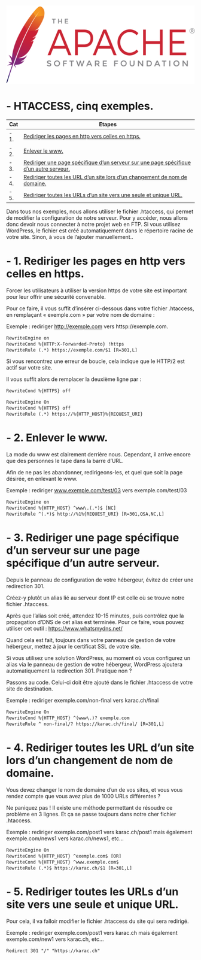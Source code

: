 ![Apache_logo](./images/Apache_logo.png)

# - HTACCESS, cinq exemples.

| Cat | Etapes |
|------|------|
| - 1. | [Rediriger les pages en http vers celles en https.](#balise_02) |
| - 2. | [Enlever le www.](#balise_02) |
| - 3. | [Rediriger une page spécifique d’un serveur sur une page spécifique d’un autre serveur.](#balise_03) |
| - 4. | [Rediriger toutes les URL d’un site lors d’un changement de nom de domaine.](#balise_04) |
| - 5. | [Rediriger toutes les URLs d’un site vers une seule et unique URL.](#balise_05) |

Dans tous nos exemples, nous allons utiliser le fichier .htaccess, qui permet de modifier la configuration de notre serveur. Pour y accéder, nous allons donc devoir nous connecter à notre projet web en FTP. Si vous utilisez WordPress, le fichier est créé automatiquement dans le répertoire racine de votre site. Sinon, à vous de l’ajouter manuellement..

<a name="balise_01"></a>
# - 1. Rediriger les pages en http vers celles en https.

Forcer les utilisateurs à utiliser la version https de votre site est important pour leur offrir une sécurité convenable.

Pour ce faire, il vous suffit d’insérer ci-dessous dans votre fichier .htaccess, en remplaçant « exemple.com » par votre nom de domaine :

Exemple : rediriger http://exemple.com vers httsp://exemple.com.
```
RewriteEngine on
RewriteCond %{HTTP:X-Forwarded-Proto} !https
RewriteRule (.*) https://exemple.com/$1 [R=301,L]
```
Si vous rencontrez une erreur de boucle, cela indique que le HTTP/2 est actif sur votre site.

Il vous suffit alors de remplacer la deuxième ligne par :
```
RewriteCond %{HTTPS} off
```
```
RewriteEngine On
RewriteCond %{HTTPS} off
RewriteRule (.*) https://%{HTTP_HOST}%{REQUEST_URI}
```
<a name="balise_02"></a>
# - 2. Enlever le www.

La mode du www est clairement derrière nous. Cependant, il arrive encore que des personnes le tape dans la barre d’URL. 

Afin de ne pas les abandonner, redirigeons-les, et quel que soit la page désirée, en enlevant le www.

Exemple : rediriger www.exemple.com/test/03 vers exemple.com/test/03
```
RewriteEngine on
RewriteCond %{HTTP_HOST} ^www\.(.*)$ [NC]
RewriteRule ^(.*)$ http://%1%{REQUEST_URI} [R=301,QSA,NC,L]
```
<a name="balise_03"></a>
# - 3. Rediriger une page spécifique d’un serveur sur une page spécifique d’un autre serveur.

Depuis le panneau de configuration de votre hébergeur, évitez de créer une redirection 301.

Créez-y plutôt un alias lié au serveur dont IP est celle où se trouve notre fichier .htaccess.

Après que l’alias soit créé, attendez 10-15 minutes, puis contrôlez que la propagation d’DNS de cet alias est terminée. Pour ce faire, vous pouvez utiliser cet outil : https://www.whatsmydns.net/

Quand cela est fait, toujours dans votre panneau de gestion de votre hébergeur, mettez à jour le certificat SSL de votre site.

Si vous utilisez une solution WordPress, au moment où vous configurez un alias via le panneau de gestion de votre hébergeur, WordPress ajoutera automatiquement la redirection 301. Pratique non ?

Passons au code. Celui-ci doit être ajouté dans le fichier .htaccess de votre site de destination.

Exemple : rediriger exemple.com/non-final vers karac.ch/final

```
RewriteEngine On
RewriteCond %{HTTP_HOST} ^(www\.)? exemple.com
RewriteRule ^ non-final/? https://karac.ch/final/ [R=301,L]
```
<a name="balise_04"></a>
# - 4. Rediriger toutes les URL d’un site lors d’un changement de nom de domaine.

Vous devez changer le nom de domaine d’un de vos sites, et vous vous rendez compte que vous avez plus de 1000 URLs différentes ? 

Ne paniquez pas ! Il existe une méthode permettant de résoudre ce problème en 3 lignes. Et ça se passe toujours dans notre cher fichier .htaccess.

Exemple : rediriger exemple.com/post1 vers karac.ch/post1 mais également exemple.com/news1 vers karac.ch/news1, etc…
```
RewriteEngine On
RewriteCond %{HTTP_HOST} ^exemple.com$ [OR]
RewriteCond %{HTTP_HOST} ^www.exemple.com$
RewriteRule (.*)$ https://karac.ch/$1 [R=301,L]
```
<a name="balise_05"></a>
# - 5. Rediriger toutes les URLs d’un site vers une seule et unique URL.

Pour cela, il va falloir modifier le fichier .htaccess du site qui sera redirigé.

Exemple : rediriger exemple.com/post1 vers karac.ch mais également exemple.com/new1 vers karac.ch, etc…
```
Redirect 301 "/" "https://karac.ch"
```
